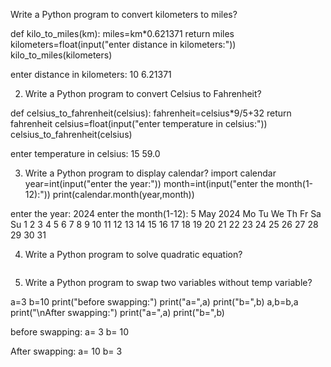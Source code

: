 Write a Python program to convert kilometers to miles?

def kilo_to_miles(km):
    miles=km*0.621371
    return miles
kilometers=float(input("enter distance in kilometers:"))
kilo_to_miles(kilometers)

enter distance in kilometers: 10
6.21371

2. Write a Python program to convert Celsius to Fahrenheit?

def celsius_to_fahrenheit(celsius):
    fahrenheit=celsius*9/5+32
    return fahrenheit
celsius=float(input("enter temperature in celsius:"))
celsius_to_fahrenheit(celsius)  

enter temperature in celsius: 15
59.0

3. Write a Python program to display calendar?
import calendar
year=int(input("enter the year:"))
month=int(input("enter the month(1-12):"))
print(calendar.month(year,month))

enter the year: 2024
enter the month(1-12): 5
      May 2024
Mo Tu We Th Fr Sa Su
       1  2  3  4  5
 6  7  8  9 10 11 12
13 14 15 16 17 18 19
20 21 22 23 24 25 26
27 28 29 30 31

4. Write a Python program to solve quadratic equation?


```python

```

5. Write a Python program to swap two variables without temp variable?

a=3
b=10
print("before swapping:")
print("a=",a)
print("b=",b)
a,b=b,a
print("\nAfter swapping:")
print("a=",a)
print("b=",b)

before swapping:
a= 3
b= 10

After swapping:
a= 10
b= 3
